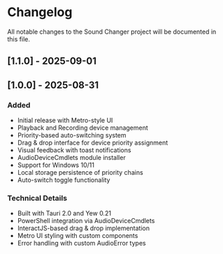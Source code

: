 # Changelog

All notable changes to the Sound Changer project will be documented in this file.

## [1.1.0] - 2025-09-01

## [1.0.0] - 2025-08-31

### Added

- Initial release with Metro-style UI
- Playback and Recording device management
- Priority-based auto-switching system
- Drag & drop interface for device priority assignment
- Visual feedback with toast notifications
- AudioDeviceCmdlets module installer
- Support for Windows 10/11
- Local storage persistence of priority chains
- Auto-switch toggle functionality

### Technical Details

- Built with Tauri 2.0 and Yew 0.21
- PowerShell integration via AudioDeviceCmdlets
- InteractJS-based drag & drop implementation
- Metro UI styling with custom components
- Error handling with custom AudioError types
